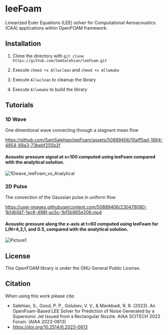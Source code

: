 # leeFoam
Linearized Euler Equations (LEE) solver for Computational Aeroacoustics (CAA) applications within OpenFOAM framework.
 

## Installation

1. Clone the directory with
    `git clone https://github.com/SamSalehian/leeFoam.git`

2. Execute `chmod +x Allwclean` and `chmod +x Allwmake`

3. Execute `Allwclean` to cleanup the library 

4. Execute `Allwmake` to build the library


## Tutorials

### 1D Wave
One dimentional wave convecting through a stagnant mean flow

https://github.com/SamSalehian/leeFoam/assets/50889406/10aff5ad-1664-4854-88a3-73bebf255b2f

####  Acoustic pressure signal at x=100 computed using leeFoam compared with the analytical solution.
![1Dwave_leeFoam_vs_Analytical](https://github.com/SamSalehian/leeFoam/assets/50889406/b73b8c19-5d02-4dd0-8b6f-33049c66b924)


### 2D Pulse
The convection of the Gaussian pulse in uniform flow

https://user-images.githubusercontent.com/50889406/230478080-1b14b1d7-1ec8-498f-ac5c-1bf5b965e206.mp4

####  Acoustic pressure along the x-axis at t=60 computed using leeFoam for L/N=4,2,1, and 0.5, compared with the analytical solution.
![Picture1](https://user-images.githubusercontent.com/50889406/230476710-e3e5361a-e416-4601-972c-02aac15d159c.png)

## License
This OpenFOAM library is under the GNU General Public License.

## Citation
When using this work please cite:

* Salehian, S., Good, P. P., Golubev, V. V., & Mankbadi, R. R. (2023). An OpenFoam-Based LEE Solver for Prediction of Noise Generated by a Supersonic Jet Issued from a Rectangular Nozzle. AIAA SCITECH 2023 Forum. (AIAA 2023-0613)
* https://doi.org/10.2514/6.2023-0613 
